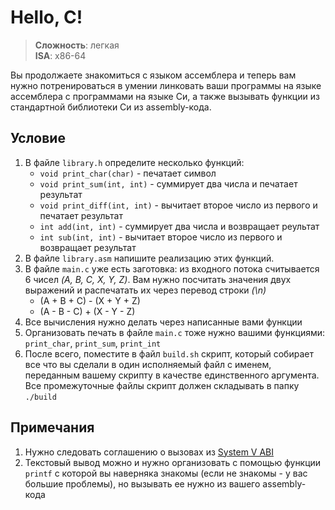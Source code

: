 # Hello, C!

> **Сложность**: легкая  
> **ISA**: x86-64

Вы продолжаете знакомиться с языком ассемблера и теперь вам нужно потренироваться
в умении линковать ваши программы на языке ассемблера с программами на языке Си, а также вызывать функции из стандартной библиотеки Си из assembly-кода.

## Условие

1. В файле `library.h` определите несколько функций:
   - `void print_char(char)` - печатает символ
   - `void print_sum(int, int)` - суммирует два числа и печатает результат
   - `void print_diff(int, int)` - вычитает второе число из первого и печатает результат
   - `int add(int, int)` - суммирует два числа и возвращает реультат
   - `int sub(int, int)` - вычитает второе число из первого и возвращает результат
2. В файле `library.asm` напишите реализацию этих функций.
3. В файле `main.c` уже есть заготовка: из входного потока считывается 6 чисел _(A, B, C, X, Y, Z)_. Вам нужно посчитать значения двух выражений и распечатать их через перевод строки _(\n)_
   - (A + B + C) - (X + Y + Z)
   - (A - B - C) + (X - Y - Z)
4. Все вычисления нужно делать через написанные вами функции
5. Организовать печать в файле `main.c` тоже нужно вашими функциями: `print_char`, `print_sum`, `print_int`
6. После всего, поместите в файл `build.sh` скрипт, который собирает все что вы сделали в один исполняемый файл с именем, переданным вашему скрипту в качестве единственного аргумента. Все промежуточные файлы скрипт должен складывать в папку `./build`

## Примечания

1. Нужно следовать соглашению о вызовах из [System V ABI](https://en.wikipedia.org/wiki/X86_calling_conventions#System_V_AMD64_ABI)
1. Текстовый вывод можно и нужно организовать с помощью функции `printf` с которой вы наверняка знакомы (если не знакомы - у вас большие проблемы), но вызывать ее нужно из вашего assembly-кода
